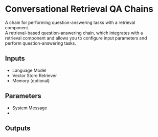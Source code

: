 # Conversational Retrieval QA Chains
A chain for performing question-answering tasks with a retrieval component. <br>
A retrieval-based question-answering chain, which integrates with a retrieval component and allows you to configure input parameters and perform question-answering tasks. 
## Inputs
- Language Model
- Vector Store Retriever
- Memory (optional)
## Parameters
- System Message
- 
## Outputs
